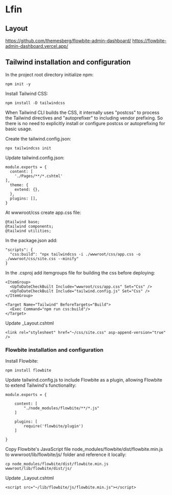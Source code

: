 # Lfin

## Layout

https://github.com/themesberg/flowbite-admin-dashboard/
https://flowbite-admin-dashboard.vercel.app/

## Tailwind installation and configuration

In the project root directory initialize npm:
```
npm init -y
```

Install Tailwind CSS:
```
npm install -D tailwindcss
```
When Tailwind CLI builds the CSS, it internally uses "postcss" to process the Tailwind directives and "autoprefixer" to including vendor prefixing. So there is no need to explicitly install or configure postcss or autoprefixing for basic usage.

Create the tailwind.config.json:
```
npx tailwindcss init
```

Update tailwind.config.json:
```
module.exports = {
  content: [
    './Pages/**/*.cshtml'
],
  theme: {
    extend: {},
  },
  plugins: [],
}
```

At wwwroot/css create app.css file:
```
@tailwind base;
@tailwind components;
@tailwind utilities;
```

In the package.json add:
```
"scripts": {
  "css:build": "npx tailwindcss -i ./wwwroot/css/app.css -o ./wwwroot/css/site.css --minify"
}
```

In the .csproj add itemgroups file for building the css before deploying:
```
<ItemGroup>
  <UpToDateCheckBuilt Include="wwwroot/css/app.css" Set="Css" />
  <UpToDateCheckBuilt Include="tailwind.config.js" Set="Css" />
</ItemGroup>

<Target Name="Tailwind" BeforeTargets="Build">
  <Exec Command="npm run css:build"/>
</Target>
```

Update _Layout.cshtml
```
<link rel="stylesheet" href="~/css/site.css" asp-append-version="true" />
```

### Flowbite installation and configuration

Install Flowbite:
```
npm install flowbite
```

Update tailwind.config.js to include Flowbite as a plugin, allowing Flowbite to extend Tailwind's functionality:
```
module.exports = {

    content: [
        "./node_modules/flowbite/**/*.js"
    ]

    plugins: [
        require('flowbite/plugin')
    ]

}
```

Copy Flowbite's JavaScript file node_modules/flowbite/dist/flowbite.min.js to wwwroot/lib/flowbite/js/ folder and reference it locally:
```
cp node_modules/flowbite/dist/flowbite.min.js wwwroot/lib/flowbite/dist/js/
```

Update _Layout.cshtml
```
<script src="~/lib/flowbite/js/flowbite.min.js"></script>
```
